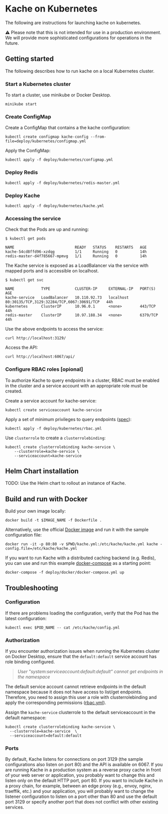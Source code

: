 # Kache on Kubernetes

The following are instructions for launching kache on kubernetes. 

:warning: Please note that this is not intended for use in a production environment. We will provide more sophisticated configurations for operations in the future. 

## Getting started

The following describes how to run kache on a local Kubernetes cluster.

### Start a Kubernetes cluster

To start a cluster, use minikube or Docker Desktop.

```
minikube start
```

### Create ConfigMap

Create a ConfigMap that contains a the kache configuration:

```
kubectl create configmap kache-config --from-file=deploy/kubernetes/configmap.yml 
```

Apply the ConfigMap:

```
kubectl apply -f deploy/kubernetes/configmap.yml
```

### Deploy Redis

```
kubectl apply -f deploy/kubernetes/redis-master.yml
```

### Deploy Kache

```
kubectl apply -f deploy/kubernetes/kache.yml
````

### Accessing the service

Check that the Pods are up and running:

```
$ kubectl get pods 

NAME                           READY   STATUS    RESTARTS   AGE
kache-54cd8ffd96-xzdqg         1/1     Running   0          14h
redis-master-d4f785667-mpmvg   1/1     Running   0          14h
```

The Kache service is exposed as a LoadBalancer via the service with mapped ports and is accessible on localhost.

```
$ kubectl get svc

NAME            TYPE           CLUSTER-IP     EXTERNAL-IP   PORT(S)                                      AGE
kache-service   LoadBalancer   10.110.92.73   localhost     80:30135/TCP,3129:32284/TCP,6067:30691/TCP   44h
kubernetes      ClusterIP      10.96.0.1      <none>        443/TCP                                      44h
redis-master    ClusterIP      10.97.188.34   <none>        6379/TCP                                     44h
```

Use the above endpoints to access the service:

```
curl http://localhost:3129/
```

Access the API:

```
curl http://localhost:6067/api/
```

### Configure RBAC roles [opional]

To authorize Kache to query endpoints in a cluster, RBAC must be enabled in the cluster and a service account with an appropriate role must be created.

Create a service account for kache-service:

```
kubectl create serviceaccount kache-service
```

Apply a set of minimum privileges to query endpoints ([spec](https://raw.githubusercontent.com/kacheio/kache/main/deploy/kubernetes/rbac.yml)):

```
kubectl apply -f deploy/kubernetes/rbac.yml 
```

Use `clusterrole` to create a `clusterrolebinding`:

```
kubectl create clusterrolebinding kache-service \
    --clusterrole=kache-service \
    --serviceaccount=kache-service
```

## Helm Chart installation

TODO: Use the Helm chart to rollout an instance of Kache.

## Build and run with Docker 

Build your own image locally:

```
docker build -t $IMAGE_NAME -f Dockerfile .
```

Alternatively, use the official [Docker image](https://hub.docker.com/r/kacheio/kache) and run it with the sample configuration file:

```
docker run -it -p 80:80 -v $PWD/kache.yml:/etc/kache/kache.yml kache -config.file=/etc/kache/kache.yml 
````

If you want to run Kache with a distributed caching backend (e.g. Redis), you can use and run this example [docker-compose](https://github.com/kacheio/kache/blob/main/deploy/docker/docker-compose.yml) as a starting point:

```
docker-compose -f deploy/docker/docker-compose.yml up 
```

## Troubleshooting

### Configuration

If there are problems loading the configuration, verify that the Pod has the latest configuration:
```
kubectl exec $POD_NAME -- cat /etc/kache/config.yml 
```

### Authorization

If you encounter authorization issues when running the Kubernetes cluster on Docker Desktop, ensure that the `default:default` service account has role binding configured.

> *User "system:serviceaccount:default:default" cannot get endpoints in the namespace*

The default service account cannot retrieve endpoints in the default namespace because it does not have access to list/get endpoints. Therefore, you need to assign this user a role with clusterrolebinding and apply the corresponding permissions ([rbac.yml](https://raw.githubusercontent.com/kacheio/kache/main/deploy/kubernetes/rbac.yml)).

Assign the `kache-service` clusterrole to the default serviceaccount in the default namespace:
 
```
kubectl create clusterrolebinding kache-service \
  --clusterrole=kache-service  \
  --serviceaccount=default:default
```

### Ports

By default, Kache listens for connections on port 3129 (the sample configurations also listen on port 80) and the API is available on 6067. If you are running Kache in a production system as a reverse proxy cache in front of your web server or application, you probably want to change this and listen only on the default HTTP port, port 80. If you want to include Kache in a proxy chain, for example, between an edge proxy (e.g., envoy, nginx, traeffik, etc.) and your application, you will probably want to change the listener configuration to listen on a port other than 80 and use the default port 3129 or specify another port that does not conflict with other existing services.